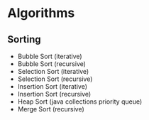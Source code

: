 # Algorithms

## Sorting

* Bubble Sort (iterative)
* Bubble Sort (recursive)
* Selection Sort (iterative)
* Selection Sort (recursive)
* Insertion Sort (iterative)
* Insertion Sort (recursive)
* Heap Sort (java collections priority queue)
* Merge Sort (recursive)
